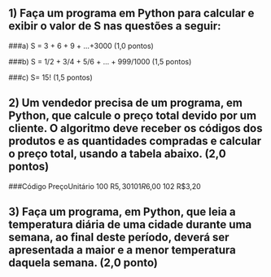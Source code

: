 ## 1) Faça um programa em Python para calcular e exibir o valor de S nas questões a seguir:

###a) S = 3 + 6 + 9 + ...+3000 (1,0 pontos)

###b) S = 1/2 + 3/4 + 5/6 + ... + 999/1000 (1,5 pontos)

###c) S= 15! (1,5 pontos)

## 2) Um vendedor precisa de um programa, em Python, que calcule o preço total devido por um cliente. O algoritmo deve receber os códigos dos produtos e as quantidades compradas e calcular o preço total, usando a tabela abaixo. (2,0 pontos)

###Código PreçoUnitário 100 R$5,30 101 R$6,00 102 R$3,20

## 3) Faça um programa, em Python, que leia a temperatura diária de uma cidade durante uma semana, ao final deste período, deverá ser apresentada a maior e a menor temperatura daquela semana. (2,0 ponto)
